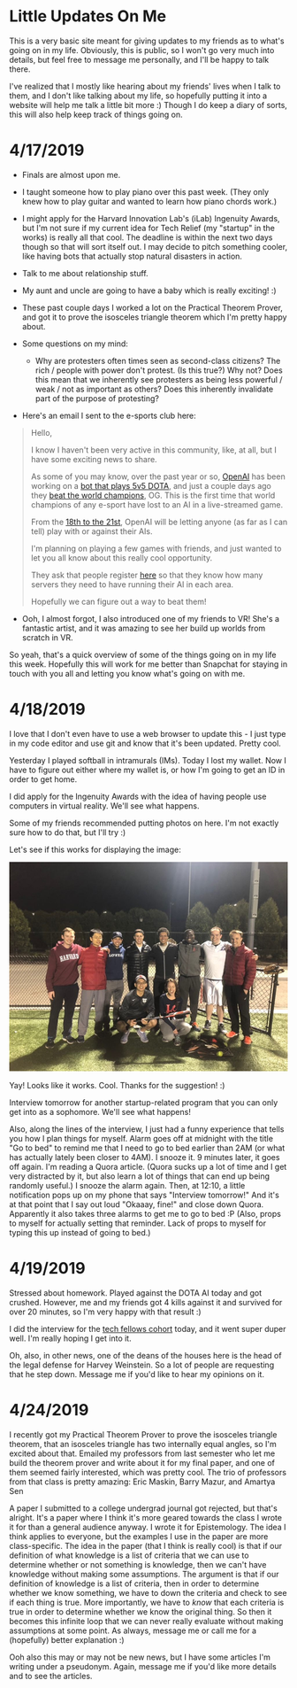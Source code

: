 # Little Updates On Me

This is a very basic site meant for giving updates to my friends as to what's going on in my life.
Obviously, this is public, so I won't go very much into details, but feel free to message me personally, and I'll be happy to talk there.

I've realized that I mostly like hearing about my friends' lives when I talk to them, and I don't like talking about my life, so hopefully putting it into a website will help me talk a little bit more :)
Though I do keep a diary of sorts, this will also help keep track of things going on.

# 4/17/2019
- Finals are almost upon me.
- I taught someone how to play piano over this past week. (They only knew how to play guitar and wanted to learn how piano chords work.)
- I might apply for the Harvard Innovation Lab's (iLab) Ingenuity Awards, but I'm not sure if my current idea for Tech Relief (my "startup" in the works) is really all that cool. The deadline is within the next two days though so that will sort itself out. I may decide to pitch something cooler, like having bots that actually stop natural disasters in action.
- Talk to me about relationship stuff.
- My aunt and uncle are going to have a baby which is really exciting! :)
- These past couple days I worked a lot on the Practical Theorem Prover, and got it to prove the isosceles triangle theorem which I'm pretty happy about.
- Some questions on my mind:
    - Why are protesters often times seen as second-class citizens? The rich / people with power don't protest. (Is this true?) Why not? Does this mean that we inherently see protesters as being less powerful / weak / not as important as others? Does this inherently invalidate part of the purpose of protesting?

- Here's an email I sent to the e-sports club here:
> Hello,
> 
> I know I haven't been very active in this community, like, at all, but I have some exciting news to share.
> 
> As some of you may know, over the past year or so, [OpenAI](https://openai.com/) has been working on a [bot that plays 5v5 DOTA](https://openai.com/five/), and just a couple days ago they [beat the world champions](https://www.theverge.com/2019/4/13/18309459/openai-five-dota-2-finals-ai-bot-competition-og-e-sports-the-international-champion), OG. This is the first time that world champions of any e-sport have lost to an AI in a live-streamed game.
> 
> From the [18th to the 21st](https://openai.com/blog/how-to-train-your-openai-five/), OpenAI will be letting anyone (as far as I can tell) play with or against their AIs.
> 
> I'm planning on playing a few games with friends, and just wanted to let you all know about this really cool opportunity.
> 
> They ask that people register [here](https://arena.openai.com/#/register) so that they know how many servers they need to have running their AI in each area.
> 
> Hopefully we can figure out a way to beat them!

- Ooh, I almost forgot, I also introduced one of my friends to VR! She's a fantastic artist, and it was amazing to see her build up worlds from scratch in VR.

So yeah, that's a quick overview of some of the things going on in my life this week.
Hopefully this will work for me better than Snapchat for staying in touch with you all and letting you know what's going on with me.

# 4/18/2019
I love that I don't even have to use a web browser to update this - I just type in my code editor and use git and know that it's been updated. Pretty cool.

Yesterday I played softball in intramurals (IMs). Today I lost my wallet. Now I have to figure out either where my wallet is, or how I'm going to get an ID in order to get home.

I did apply for the Ingenuity Awards with the idea of having people use computers in virtual reality. We'll see what happens.

Some of my friends recommended putting photos on here. I'm not exactly sure how to do that, but I'll try :)

Let's see if this works for displaying the image:

![an image of me with the people I played Softball with](Softball.jpg)

Yay! Looks like it works. Cool. Thanks for the suggestion! :)

Interview tomorrow for another startup-related program that you can only get into as a sophomore. We'll see what happens!

Also, along the lines of the interview, I just had a funny experience that tells you how I plan things for myself. Alarm goes off at midnight with the title "Go to bed" to remind me that I need to go to bed earlier than 2AM (or what has actually lately been closer to 4AM). I snooze it. 9 minutes later, it goes off again. I'm reading a Quora article. (Quora sucks up a lot of time and I get very distracted by it, but also learn a lot of things that can end up being randomly useful.) I snooze the alarm again. Then, at 12:10, a little notification pops up on my phone that says "Interview tomorrow!" And it's at that point that I say out loud "Okaaay, fine!" and close down Quora. Apparently it also takes three alarms to get me to go to bed :P (Also, props to myself for actually setting that reminder. Lack of props to myself for typing this up instead of going to bed.)

# 4/19/2019
Stressed about homework. Played against the DOTA AI today and got crushed. However, me and my friends got 4 kills against it and survived for over 20 minutes, so I'm very happy with that result :)

I did the interview for the [tech fellows cohort](https://www.hbs.edu/mba/seas/Pages/default.aspx) today, and it went super duper well. I'm really hoping I get into it.

Oh, also, in other news, one of the deans of the houses here is the head of the legal defense for Harvey Weinstein. So a lot of people are requesting that he step down. Message me if you'd like to hear my opinions on it.

# 4/24/2019
I recently got my Practical Theorem Prover to prove the isosceles triangle theorem, that an isosceles triangle has two internally equal angles, so I'm excited about that. Emailed my professors from last semester who let me build the theorem prover and write about it for my final paper, and one of them seemed fairly interested, which was pretty cool. The trio of professors from that class is pretty amazing: Eric Maskin, Barry Mazur, and Amartya Sen

A paper I submitted to a college undergrad journal got rejected, but that's alright. It's a paper where I think it's more geared towards the class I wrote it for than a general audience anyway. I wrote it for Epistemology. The idea I think applies to everyone, but the examples I use in the paper are more class-specific. The idea in the paper (that I think is really cool) is that if our definition of what knowledge is a list of criteria that we can use to determine whether or not something is knowledge, then we can't have knowledge without making some assumptions. The argument is that if our definition of knowledge is a list of criteria, then in order to determine whether we know something, we have to down the criteria and check to see if each thing is true. More importantly, we have to *know* that each criteria is true in order to determine whether we know the original thing. So then it becomes this infinite loop that we can never really evaluate without making assumptions at some point. As always, message me or call me for a (hopefully) better explanation :)

Ooh also this may or may not be new news, but I have some articles I'm writing under a pseudonym. Again, message me if you'd like more details and to see the articles.
